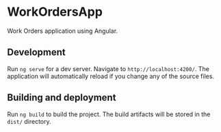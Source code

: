 # WorkOrdersApp

Work Orders application using Angular.

## Development

Run `ng serve` for a dev server. Navigate to `http://localhost:4200/`. The application will automatically reload if you change any of the source files.

## Building and deployment

Run `ng build` to build the project. The build artifacts will be stored in the `dist/` directory.
